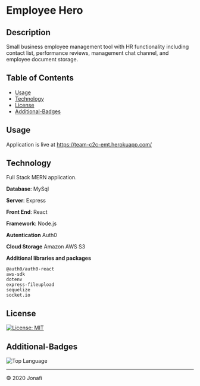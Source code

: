 # Employee Hero

## Description 

Small business employee management tool with HR functionality including contact list, performance reviews, management chat channel, and employee document storage.

## Table of Contents

* [Usage](#usage)
* [Technology](#technology)
* [License](#license)
* [Additional-Badges](#additional-badges)


## Usage

Application is live at https://team-c2c-emt.herokuapp.com/

## Technology

Full Stack MERN application.  

**Database**: MySql 

**Server**: Express

**Front End**: React

**Framework**: Node.js

**Autentication** Auth0

**Cloud Storage** Amazon AWS S3

**Additional libraries and packages**

    @auth0/auth0-react
    aws-sdk
    dotenv
    express-fileupload
    sequelize
    socket.io


## License

[![License: MIT](https://img.shields.io/badge/License-MIT-yellow.svg)](https://opensource.org/licenses/MIT)



## Additional-Badges

![Top Language](https://img.shields.io/github/languages/top/jonafi/emt "Top Language Used")



---
© 2020 Jonafi
